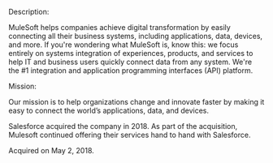 Description:

MuleSoft helps companies achieve digital transformation by easily connecting all their business systems, including applications, data, devices, and more. If you're wondering what MuleSoft is, know this: we focus entirely on systems integration of experiences, products, and services to help IT and business users quickly connect data from any system. We're the #1 integration and application programming interfaces (API) platform.

Mission:

Our mission is to help organizations change and innovate faster by making it easy to connect the world’s applications, data, and devices.

Salesforce acquired the company in 2018. As part of the acquisition, Mulesoft continued offering their services hand to hand with Salesforce.

Acquired on May 2, 2018.
